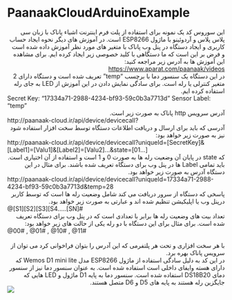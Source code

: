 # PaanaakCloudArduinoExample
<div dir="rtl">
این سوروس کد یک نمونه برای استفاده از پلت فرم اینترنت اشیاء پاناک با  
زبان سی پلاس پلاس و آردوئینو با ماژول 
ESP8266
است.
در آموزش های دیگر نحوه ایجاد حساب کاربری و ایجاد دستگاه در پنل وب پاناک با متغیر های مورد نظر آموزش داده شده است و فرض بر این است که ما دستگاهی با کلید خصوصی زیر ایجاد کرده ایم. برای مشاهده این آموزش ها به آدرس زیر مراجعه کنید:
<div dir="rtl">
<a href="https://www.aparat.com/paanaak/videos">https://www.aparat.com/paanaak/videos</a>
</div>
در این دستگاه یک سنسور دما با برچسب 
“temp”
تعریف شده است و دستگاه دارای 2 متغیر کنترلی یا رله است. برای سادگی نمایش دادن در این آموزش از
LED
به جای رله استفاده کرده ایم.
<div dir="ltr">        
Secret Key: “17334a71-2988-4234-bf93-59c0b3a7713d”
Sensor Label: “temp”
</div>
آدرس سرویس 
http 
پاناک به صورت زیر است.
<div dir="ltr">        
http://paanaak-cloud.ir/api/device/devicecall?
</div>
آدرسی که باید برای ارسال و دریافت اطلاعات دستگاه توسط سخت افزار استفاده شود نیز به صورت زیر خواهد بود:
<div dir="ltr">        
http://paanaak-cloud.ir/api/device/devicecall?uniqueId=[SecretKey]&[Label1]=[Valu1]&[Label2]=[Valu2]...&state=[01...]
</div>      
که
state 
در پایان آن وضعیت رله ها به صورت 0 و 1 است و استفاده از آن اختیاری است.
باید تمامی 
Label
ها در پنل وب برای دستگاه تعریف شده باشند.
برای مثال در این دستگاه آدرس به صورت زیر خواهد بود.
<div dir="ltr">        
http://paanaak-cloud.ir/api/device/devicecall?uniqueId=17334a71-2988-4234-bf93-59c0b3a7713d&temp=28
</div>
پاسخی که دستگاه از سرور دریافت می کند شامل وضعیت رله ها است که توسط کاربر درپنل وب یا اپلیکیشن تنظیم شده اند و عبارتی به صورت زیر خواهد بود.
<div dir="ltr">        
@[S1][S2][S3][S4…..[SN]#
</div>
تعداد بیت های وضعیت رله ها برابر با تعدادی است که در پنل وب برای دستگاه تعریف شده است.
برای مثال برای این دستگاه با دو رله یکی از حالت های زیر خواهد بود:
<div dir="ltr">        
@00# , @01# , @10# , @11#
</div>
<br/>
با هر سخت افزاری و تحت هر پلتفرمی که این آدرس را بتوان فراخوانی کرد می توان از سرویس پاناک بهره برد.<br/>
در این کد  به دلیل سادگی استفاده از ماژول
ESP8266
مدل
Wemos D1 mini lite 
که دارای هسته وایفای داخلی است استفاده شده است. به عنوان سنسور دما نیز از سنسور دمای 
DS18B20 
استفاده شده است.
سنسور دما به پایه
 D1 
ماژول و
 LED
 هایی که جایگزین رله هستند به پایه های D5 و D6 متصل هستند.
</div>
<img src="https://github.com/paanaak/PaanaakCloudArduinoExample/blob/main/esp8266Panak.png?raw=true" />
